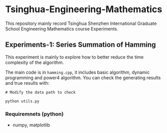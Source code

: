 # Tsinghua-Engineering-Mathematics

This repository mainly record Tsinghua Shenzhen International Graduate School Engineering Mathematics course Experiments.

## Experiments-1: Series Summation of Hamming
This experiment is mainly to explore how to better reduce the time complexity of the algorithm.

The main code is in ```hamming.cpp```, it includes basic algorithm, dynamic programming and power4 algorithm. You can check the generating results and true results with:
```
# Modify the data path to check

python utils.py
```

### Requiremnets (python)
- numpy, matplotlib
